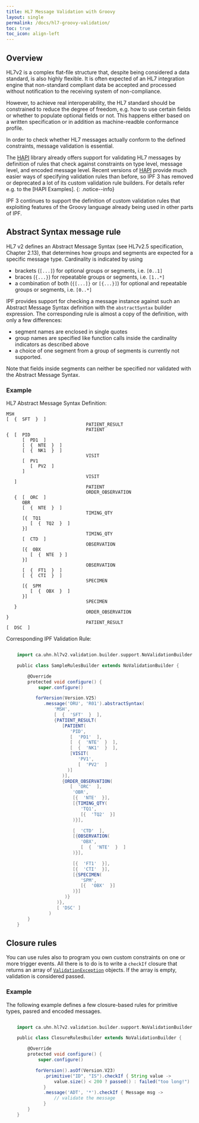 ```yaml
---
title: HL7 Message Validation with Groovy
layout: single
permalink: /docs/hl7-groovy-validation/
toc: true
toc_icon: align-left  
---
```




## Overview

HL7v2 is a complex flat-file structure that, despite being considered a data standard, is also highly flexible.
It is often expected of an HL7 integration engine that non-standard compliant data be accepted and processed without
notification to the receiving system of non-compliance.

However, to achieve real interoperability, the HL7 standard should be constrained to reduce the degree of freedom,
e.g. how to use certain fields or whether to populate optional fields or not. This happens either based on a written
specification or in addition as machine-readble conformance profile.

In order to check whether HL7 messages actually conform to the defined constraints, message validation is essential.

The [HAPI] library already offers support for validating HL7 messages by definition of rules that check against constraints
on type level, message level, and encoded message level. Recent versions of [HAPI] provide much easier ways of
specifying validation rules than before, so IPF 3 has removed or deprecated a lot of its custom validation rule builders.
For details refer e.g. to the [HAPI Examples].
{: .notice--info}


IPF 3 continues to support the definition of custom validation rules that exploiting features of the Groovy language already
being used in other parts of IPF.


## Abstract Syntax message rule

HL7 v2 defines an Abstract Message Syntax (see HL7v2.5 specification, Chapter 2.13), that determines how groups and segments
are expected for a specific message type. Cardinality is indicated by using

 * brackets (`[...]`) for optional groups or segments, i.e. `[0..1]`
 * braces (`{...}`) for repeatable groups or segments, i.e. `[1..*]`
 * a combination of both (`{[...]}` or `[{...}]`) for optional and repeatable groups or segments, i.e. `[0..*]`

IPF provides support for checking a message instance against such an Abstract Message Syntax definition with the
`abstractSyntax` builder expression. The corresponding rule is almost a copy of the definition, with only a few differences:

 * segment names are enclosed in single quotes
 * group names are specified like function calls inside the cardinality indicators as described above
 * a choice of one segment from a group of segments is currently not supported.

Note that fields inside segments can neither be specified nor validated with the Abstract Message Syntax.

### Example

HL7 Abstract Message Syntax Definition:

```
MSH
[  {  SFT  }  ]
                              PATIENT_RESULT
                              PATIENT
{  [  PID
      [  PD1  ]
      [  {  NTE  }  ]
      [  {  NK1  }  ]
                              VISIT
      [  PV1
         [  PV2  ]
      ]
                              VISIT
   ]
                              PATIENT
                              ORDER_OBSERVATION
   {  [  ORC  ]
      OBR
      [  {  NTE  }  ]
                              TIMING_QTY
      [{  TQ1
         [  {  TQ2  }  ]
      }]
                              TIMING_QTY
      [  CTD  ]
                              OBSERVATION
      [{  OBX
         [  {  NTE  } ]
      }]
                              OBSERVATION
      [  {  FT1  }  ]
      [  {  CTI  }  ]
                              SPECIMEN
      [{  SPM
         [  {  OBX  }  ]
      }]
                              SPECIMEN
   }
                              ORDER_OBSERVATION
}
                              PATIENT_RESULT
[  DSC  ]
```


Corresponding IPF Validation Rule:

```groovy

    import ca.uhn.hl7v2.validation.builder.support.NoValidationBuilder

    public class SampleRulesBuilder extends NoValidationBuilder {

        @Override
        protected void configure() {
            super.configure()

           forVersion(Version.V25)
              .message('ORU', 'R01').abstractSyntax(
                  'MSH',
                  [  {  'SFT'  }  ],
                  {PATIENT_RESULT(
                     [PATIENT(
                        'PID',
                        [  'PD1'  ],
                        [  {  'NTE'  }  ],
                        [  {  'NK1'  }  ],
                        [VISIT(
                           'PV1',
                           [  'PV2'  ]
                       )]
                     )],
                     {ORDER_OBSERVATION(
                        [  'ORC'  ],
                         'OBR',
                         [{  'NTE'  }],
                         [{TIMING_QTY(
                            'TQ1',
                            [{  'TQ2'  }]
                         )}],

                         [  'CTD'  ],
                         [{OBSERVATION(
                            'OBX',
                            [  {  'NTE'  }  ]
                         )}],

                         [{  'FT1'  }],
                         [{  'CTI'  }],
                         [{SPECIMEN(
                            'SPM',
                            [{  'OBX'  }]
                         )}]
                      )}
                   )},
                   [ 'DSC' ]
                )
        }
    }
```

## Closure rules

You can use rules also to program you own custom constraints on one or more trigger events.
All there is to do is to write a `checkIf` closure that returns an array of
[`ValidationException`](https://hapifhir.github.io/hapi-hl7v2//base/apidocs/ca/uhn/hl7v2/validation/ValidationException.html) objects.
If the array is empty, validation is considered passed.

### Example

The following example defines a few closure-based rules for primitive types, pasred and encoded
messages.

```groovy

    import ca.uhn.hl7v2.validation.builder.support.NoValidationBuilder

    public class ClosureRulesBuilder extends NoValidationBuilder {

        @Override
        protected void configure() {
            super.configure()

           forVersion().asOf(Version.V23)
              .primitive("ID", "IS").checkIf { String value ->
                  value.size() < 200 ? passed() : failed("too long!")
              }
              .message('ADT', '*').checkIf { Message msg ->
                  // validate the message
              }
        }
    }

```



[HAPI]: https://hapifhir.github.io/hapi-hl7v2/
[HAPI Validation Examples]: https://hapifhir.github.io/hapi-hl7v2/devbyexample.html
